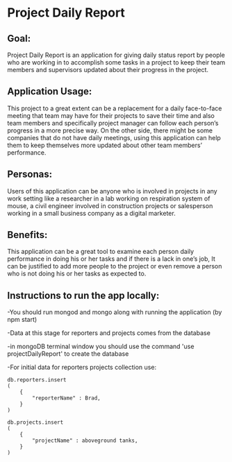 # Project Daily Report

## Goal:
Project Daily Report is an application for giving daily status report by people who are working in to accomplish some tasks in a project to keep their team members and supervisors updated about their progress in the project. 

## Application Usage:
This project to a great extent can be a replacement for a daily face-to-face meeting that team may have for their projects to save their time and also team members and specifically project manager can follow each person’s progress in a more precise way. On the other side, there might be some companies that do not have daily meetings, using this application can help them to keep themselves more updated about other team members’ performance.

## Personas:
Users of this application can be anyone who is involved in projects in any work setting like a researcher in a lab working on respiration system of mouse, a civil engineer involved in construction projects or salesperson working in a small business company as a digital marketer. 

## Benefits:
This application can be a great tool to examine each person daily performance in doing his or her tasks and if there is a lack in one’s job, It can be justified to add more people to the project or even remove a person who is not doing his or her tasks as expected to.

## Instructions to run the app locally:

-You should run mongod and mongo along with running the application (by npm start)

-Data at this stage for reporters and projects comes from the database

-in mongoDB terminal window you should use the command 'use projectDailyReport' to create the database

-For initial data for reporters projects collection use: 
    
	db.reporters.insert
    (
		{
			"reporterName" : Brad,
		}
	)
	
    db.projects.insert
    (
		{
			"projectName" : aboveground tanks,
		}
	)


